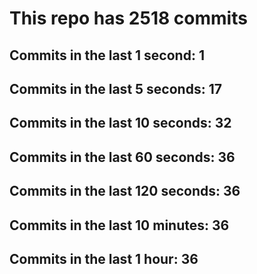 # This repo has 2518 commits

## Commits in the last 1 second: 1
## Commits in the last 5 seconds: 17
## Commits in the last 10 seconds: 32
## Commits in the last 60 seconds: 36
## Commits in the last 120 seconds: 36
## Commits in the last 10 minutes: 36
## Commits in the last 1 hour: 36
